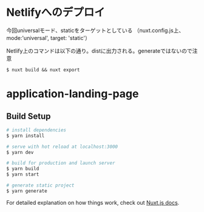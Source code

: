 # Netlifyへのデプロイ

今回universalモード、staticをターゲットとしている
（nuxt.config.js上、mode:'universal', target: 'static'）

Netlify上のコマンドは以下の通り。distに出力される。generateではないので注意

```
$ nuxt build && nuxt export
```


# application-landing-page

## Build Setup

```bash
# install dependencies
$ yarn install

# serve with hot reload at localhost:3000
$ yarn dev

# build for production and launch server
$ yarn build
$ yarn start

# generate static project
$ yarn generate
```

For detailed explanation on how things work, check out [Nuxt.js docs](https://nuxtjs.org).
